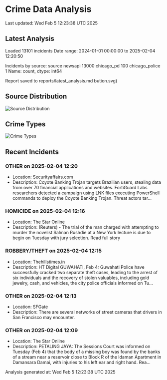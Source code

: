 # Crime Data Analysis
Last updated: Wed Feb  5 12:23:38 UTC 2025

## Latest Analysis

Loaded 13101 incidents
Date range: 2024-01-01 00:00:00 to 2025-02-04 12:20:50

Incidents by source:
source
newsapi           13000
chicago_pd          100
chicago_police        1
Name: count, dtype: int64

Report saved to reports/latest_analysis.md
bution.svg)

## Source Distribution
![Source Distribution](images/source_distribution.svg)

## Crime Types
![Crime Types](images/crime_types.svg)

## Recent Incidents

### OTHER on 2025-02-04 12:20
- Location: Securityaffairs.com
- Description: Coyote Banking Trojan targets Brazilian users, stealing data from over 70 financial applications and websites. FortiGuard Labs researchers detected a campaign using LNK files executing PowerShell commands to deploy the Coyote Banking Trojan. Threat actors tar…


### HOMICIDE on 2025-02-04 12:16
- Location: The Star Online
- Description: (Reuters) - The trial of the man charged with attempting to murder the novelist Salman Rushdie at a New York lecture is due to begin on Tuesday with jury selection. Read full story


### ROBBERY/THEFT on 2025-02-04 12:15
- Location: Thehillstimes.in
- Description: HT Digital GUWAHATI, Feb 4: Guwahati Police have successfully cracked two separate theft cases, leading to the arrest of six individuals and the recovery of stolen valuables, including gold jewelry, cash, and vehicles, the city police officials informed on Tu…


### OTHER on 2025-02-04 12:13
- Location: SFGate
- Description: There are several networks of street cameras that drivers in San Francisco may encounter.


### OTHER on 2025-02-04 12:09
- Location: The Star Online
- Description: PETALING JAYA: The Sessions Court was informed on Tuesday (Feb 4) that the body of a missing boy was found by the banks of a stream near a reservoir close to Block R of the Idaman Apartment in Damansara Damai, with injuries to his left ear and right hand. Rea…

Analysis generated at: Wed Feb  5 12:23:38 UTC 2025
